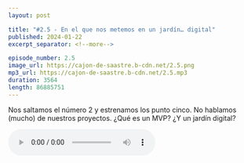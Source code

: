 ```yaml
---
layout: post

title: "#2.5 - En el que nos metemos en un jardín… digital"
published: 2024-01-22
excerpt_separator: <!--more-->

episode_number: 2.5
image_url: https://cajon-de-saastre.b-cdn.net/2.5.png
mp3_url: https://cajon-de-saastre.b-cdn.net/2.5.mp3
duration: 3564
length: 86885751
---
```

Nos saltamos el número 2 y estrenamos los punto cinco. No hablamos (mucho) de nuestros proyectos. ¿Qué es un MVP? ¿Y un jardín digital?<!--more-->

<audio controls src="https://cajon-de-saastre.b-cdn.net/2.5.mp3"></audio>


